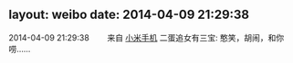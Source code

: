 layout: weibo
date: 2014-04-09 21:29:38
---
2014-04-09 21:29:38  &nbsp;&nbsp;&nbsp;&nbsp;&nbsp;&nbsp; 来自 <a href="http://app.weibo.com/t/feed/22zMnn" rel="nofollow">小米手机</a>
二蛋追女有三宝: 憨笑，胡闹，和你唠…… ​​​
